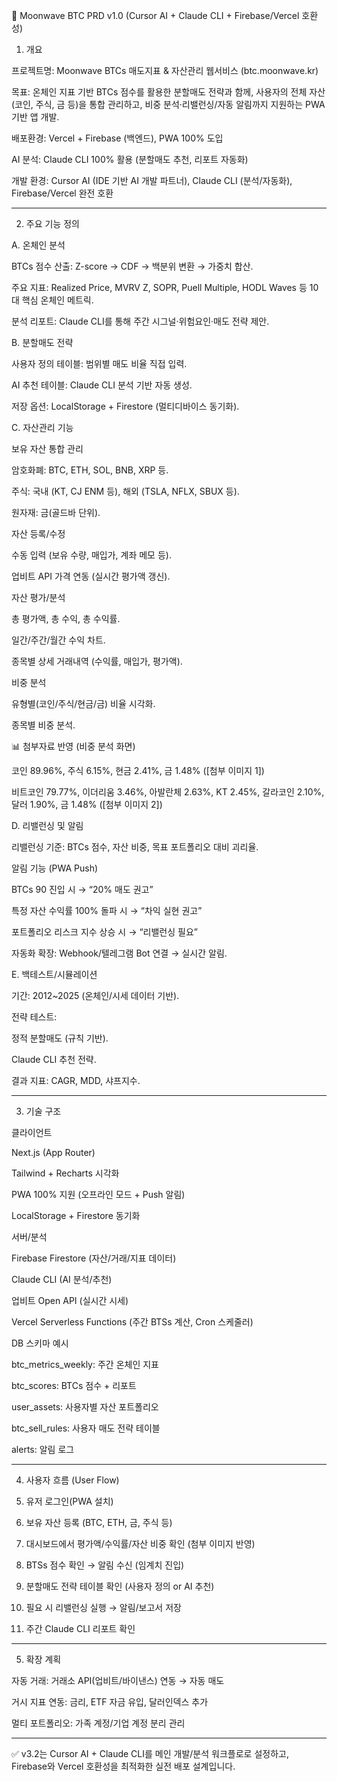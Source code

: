 📄 Moonwave BTC PRD v1.0 (Cursor AI + Claude CLI + Firebase/Vercel 호환성)

1. 개요

프로젝트명: Moonwave BTCs 매도지표 & 자산관리 웹서비스 (btc.moonwave.kr)

목표: 온체인 지표 기반 BTCs 점수를 활용한 분할매도 전략과 함께, 사용자의 전체 자산(코인, 주식, 금 등)을 통합 관리하고, 비중 분석·리밸런싱/자동 알림까지 지원하는 PWA 기반 앱 개발.

배포환경: Vercel + Firebase (백엔드), PWA 100% 도입

AI 분석: Claude CLI 100% 활용 (분할매도 추천, 리포트 자동화)

개발 환경: Cursor AI (IDE 기반 AI 개발 파트너), Claude CLI (분석/자동화), Firebase/Vercel 완전 호환



---

2. 주요 기능 정의

A. 온체인 분석

BTCs 점수 산출: Z-score → CDF → 백분위 변환 → 가중치 합산.

주요 지표: Realized Price, MVRV Z, SOPR, Puell Multiple, HODL Waves 등 10대 핵심 온체인 메트릭.

분석 리포트: Claude CLI를 통해 주간 시그널·위험요인·매도 전략 제안.


B. 분할매도 전략

사용자 정의 테이블: 범위별 매도 비율 직접 입력.

AI 추천 테이블: Claude CLI 분석 기반 자동 생성.

저장 옵션: LocalStorage + Firestore (멀티디바이스 동기화).


C. 자산관리 기능

보유 자산 통합 관리

암호화폐: BTC, ETH, SOL, BNB, XRP 등.

주식: 국내 (KT, CJ ENM 등), 해외 (TSLA, NFLX, SBUX 등).

원자재: 금(골드바 단위).


자산 등록/수정

수동 입력 (보유 수량, 매입가, 계좌 메모 등).

업비트 API 가격 연동 (실시간 평가액 갱신).


자산 평가/분석

총 평가액, 총 수익, 총 수익률.

일간/주간/월간 수익 차트.

종목별 상세 거래내역 (수익률, 매입가, 평가액).


비중 분석

유형별(코인/주식/현금/금) 비율 시각화.

종목별 비중 분석.



📊 첨부자료 반영 (비중 분석 화면)

코인 89.96%, 주식 6.15%, 현금 2.41%, 금 1.48% ([첨부 이미지 1])

비트코인 79.77%, 이더리움 3.46%, 아발란체 2.63%, KT 2.45%, 갈라코인 2.10%, 달러 1.90%, 금 1.48% ([첨부 이미지 2])


D. 리밸런싱 및 알림

리밸런싱 기준: BTCs 점수, 자산 비중, 목표 포트폴리오 대비 괴리율.

알림 기능 (PWA Push)

BTCs 90 진입 시 → “20% 매도 권고”

특정 자산 수익률 100% 돌파 시 → “차익 실현 권고”

포트폴리오 리스크 지수 상승 시 → “리밸런싱 필요”


자동화 확장: Webhook/텔레그램 Bot 연결 → 실시간 알림.


E. 백테스트/시뮬레이션

기간: 2012~2025 (온체인/시세 데이터 기반).

전략 테스트:

정적 분할매도 (규칙 기반).

Claude CLI 추천 전략.


결과 지표: CAGR, MDD, 샤프지수.



---

3. 기술 구조

클라이언트

Next.js (App Router)

Tailwind + Recharts 시각화

PWA 100% 지원 (오프라인 모드 + Push 알림)

LocalStorage + Firestore 동기화


서버/분석

Firebase Firestore (자산/거래/지표 데이터)

Claude CLI (AI 분석/추천)

업비트 Open API (실시간 시세)

Vercel Serverless Functions (주간 BTSs 계산, Cron 스케줄러)


DB 스키마 예시

btc_metrics_weekly: 주간 온체인 지표

btc_scores: BTCs 점수 + 리포트

user_assets: 사용자별 자산 포트폴리오

btc_sell_rules: 사용자 매도 전략 테이블

alerts: 알림 로그



---

4. 사용자 흐름 (User Flow)

1. 유저 로그인(PWA 설치)


2. 보유 자산 등록 (BTC, ETH, 금, 주식 등)


3. 대시보드에서 평가액/수익률/자산 비중 확인 (첨부 이미지 반영)


4. BTSs 점수 확인 → 알림 수신 (임계치 진입)


5. 분할매도 전략 테이블 확인 (사용자 정의 or AI 추천)


6. 필요 시 리밸런싱 실행 → 알림/보고서 저장


7. 주간 Claude CLI 리포트 확인




---

5. 확장 계획

자동 거래: 거래소 API(업비트/바이낸스) 연동 → 자동 매도

거시 지표 연동: 금리, ETF 자금 유입, 달러인덱스 추가

멀티 포트폴리오: 가족 계정/기업 계정 분리 관리



---

✅ v3.2는 Cursor AI + Claude CLI를 메인 개발/분석 워크플로로 설정하고, Firebase와 Vercel 호환성을 최적화한 실전 배포 설계입니다.

